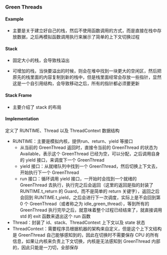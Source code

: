 ### Green Threads

#### Example

- 主要是关于建立好自己的栈，然后不使用函数调用的方式，而是直接在栈中存放数据，之后再模拟函数调用执行来展示了简单的上下文切换过程

#### Stack

- 固定大小的栈，会导致栈溢出

- 可增加的栈，当快要溢出的时候，则会在堆中找到一块更大的空闲区，然后把原先的栈里面的内容复制到新的栈中，但是栈里面经常会存放一些指针，显然这是一个自引用结构，会导致移动之后，所有的指针都必须要更新

#### Stack Frame

- 主要介绍了 stack 的布局

#### Implementation

定义了 RUNTIME、Thread 以及 ThreadContext 数据结构

- RUNTIME：主要是模拟内核，提供run、return、yield 等接口
    - 从当前的 GreenThread 返回时，直接令当前的 GreenThread 的状态为 Available，表示这个 GreenThread 已经为空，可以分配，之后调用自身的 yield 接口，来调度下一个 GreenThread
    - yield 接口：从就绪队列中找到一个 GreenThread，然后切换上下文去，开始执行下一个 GreenThread
    - run 接口：循环调用 yield 接口，一开始时会找到一个就绪的 GreenThread 去执行，执行完之后会返回（这里的返回是指的封装了 RUNTIME.t_return 的 Guard，而不是简单的 return 关键字），返回之后会回到 RUNTIME.t_yield，之后会进行下一次调度，实际上是不会回到第 0 个 GreenThread（或者称之为 idle_green_thread），等到所有的 GreenThread 执行完毕之后，就意味着整个过程已经结束了，就直接调用 std 的 exit 函数来退出这个 run 函数
- Thread：封装了 id、stack、ThreadContext 上下文以及 state 状态
- ThreadContext：需要程序员根据机器的架构来自定义，但是这个上下文结构是 GreenThread 自己能够感知到的，因此在切换时不需要保存 CPU 的所有信息，如果让内核来负责上下文切换，内核是无法感知到 GreenThread 内部的，因此只能是一刀切，全部保存

